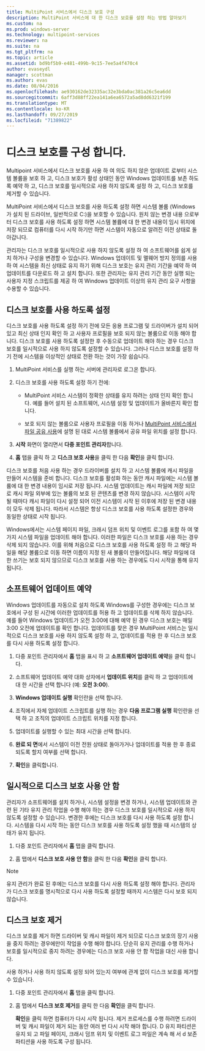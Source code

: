 ```yaml
---
title: MultiPoint 서비스에서 디스크 보호 구성
description: MultiPoint 서비스에 대 한 디스크 보호를 설정 하는 방법 알아보기
ms.custom: na
ms.prod: windows-server
ms.technology: multipoint-services
ms.reviewer: na
ms.suite: na
ms.tgt_pltfrm: na
ms.topic: article
ms.assetid: bd9bf5b9-e481-499b-9c15-7ee5a4f470c4
author: evaseydl
manager: scottman
ms.author: evas
ms.date: 08/04/2016
ms.openlocfilehash: ae930162de32335ac32e3bda0ac381a26c5ea6dd
ms.sourcegitcommit: 6aff3d88ff22ea141a6ea6572a5ad8dd6321f199
ms.translationtype: MT
ms.contentlocale: ko-KR
ms.lasthandoff: 09/27/2019
ms.locfileid: "71389822"
---
```

# <a name="configure-disk-protection"></a>디스크 보호를 구성 합니다.
Multipoint 서비스에서 디스크 보호를 사용 하 여 의도 하지 않은 업데이트 로부터 시스템 볼륨을 보호 하 고, 디스크 보호가 활성 상태인 동안 Windows 업데이트를 보존 하도록 예약 하 고, 디스크 보호를 일시적으로 사용 하지 않도록 설정 하 고, 디스크 보호를 제거할 수 있습니다.  
  
MultiPoint 서비스에서 디스크 보호를 사용 하도록 설정 하면 시스템 볼륨 (Windows가 설치 된 드라이브, 일반적으로 C:)을 보호할 수 있습니다. 원치 않는 변경 내용 으로부터 디스크 보호를 사용 하도록 설정 하면 시스템 볼륨에 대 한 변경 내용이 임시 위치에 저장 되므로 컴퓨터를 다시 시작 하기만 하면 시스템이 자동으로 알려진 이전 상태로 돌아갑니다.  
  
관리자는 디스크 보호를 일시적으로 사용 하지 않도록 설정 하 여 소프트웨어를 쉽게 설치 하거나 구성을 변경할 수 있습니다. Windows 업데이트 및 맬웨어 방지 정의를 사용 하 여 시스템을 최신 상태로 유지 하기 위해 디스크 보호는 유지 관리 기간을 예약 하 여 업데이트를 다운로드 하 고 설치 합니다. 또한 관리자는 유지 관리 기간 동안 실행 되는 사용자 지정 스크립트를 제공 하 여 Windows 업데이트 이상의 유지 관리 요구 사항을 수용할 수 있습니다.  
  
## <a name="enable-disk-protection"></a>디스크 보호를 사용 하도록 설정  
디스크 보호를 사용 하도록 설정 하기 전에 모든 응용 프로그램 및 드라이버가 설치 되어 있고 최신 상태 인지 확인 하 고 사용자 프로필을 보호 되지 않는 볼륨으로 이동 해야 합니다. 디스크 보호를 사용 하도록 설정한 후 수동으로 업데이트 해야 하는 경우 디스크 보호를 일시적으로 사용 하지 않도록 설정할 수 있습니다. 그러나 디스크 보호를 설정 하기 전에 시스템을 이상적인 상태로 전환 하는 것이 가장 쉽습니다.  
  
 
1.  MultiPoint 서비스를 실행 하는 서버에 관리자로 로그온 합니다.  
  
2.  디스크 보호를 사용 하도록 설정 하기 전에:  
  
    -   MultiPoint 서비스 시스템이 정확한 상태를 유지 하려는 상태 인지 확인 합니다. 예를 들어 설치 된 소프트웨어, 시스템 설정 및 업데이트가 올바른지 확인 합니다.  
  
    -   보호 되지 않는 볼륨으로 사용자 프로필을 이동 하거나 [MultiPoint 서비스에서 파일 공유 사용](Enable-file-sharing-in-MultiPoint-services.md)에 설명 된 대로 시스템 볼륨에서 공유 파일 위치를 설정 합니다.  
  
3.  **시작** 화면이 열리면서 **다중 포인트 관리자**합니다.  
  
4.  **홈** 탭을 클릭 하 고 **디스크 보호 사용**을 클릭 한 다음 **확인**을 클릭 합니다.  
  
디스크 보호를 처음 사용 하는 경우 드라이버를 설치 하 고 시스템 볼륨에 캐시 파일을 만들어 시스템을 준비 합니다. 디스크 보호를 활성화 하는 동안 캐시 파일에는 시스템 볼륨에 대 한 변경 내용이 임시로 저장 됩니다. 시스템 업데이트는 캐시 파일에 저장 되므로 캐시 파일 외부에 있는 볼륨의 보호 된 콘텐츠를 변경 하지 않습니다. 시스템이 시작 될 때마다 캐시 파일이 다시 설정 되어 이전 시스템이 시작 된 이후에 저장 된 변경 내용이 모두 삭제 됩니다. 따라서 시스템은 항상 디스크 보호를 사용 하도록 설정한 경우와 동일한 상태로 시작 됩니다.  
  
Windows에서는 시스템 페이지 파일, 크래시 덤프 위치 및 이벤트 로그를 포함 하 여 몇 가지 시스템 파일을 업데이트 해야 합니다. 이러한 파일은 디스크 보호를 사용 하는 경우 삭제 되지 않습니다. 이를 위해 처음으로 디스크 보호를 사용 하도록 설정 하 고 해당 파일을 해당 볼륨으로 이동 하면 이름이 지정 된 새 볼륨이 만들어집니다. 해당 파일에 대 한 쓰기는 보호 되지 않으므로 디스크 보호를 사용 하는 경우에도 다시 시작을 통해 유지 됩니다.  
  
## <a name="schedule-software-updates"></a>소프트웨어 업데이트 예약  
Windows 업데이트를 자동으로 설치 하도록 Windows를 구성한 경우에는 디스크 보호에서 구성 된 시간에 이러한 업데이트를 허용 하 고 업데이트를 삭제 하지 않습니다. 예를 들어 Windows 업데이트가 오전 3:00에 대해 예약 된 경우 디스크 보호는 매일 3:00 오전에 업데이트를 확인 합니다. 업데이트를 찾은 경우 MultiPoint 서비스는 일시적으로 디스크 보호를 사용 하지 않도록 설정 하 고, 업데이트를 적용 한 후 디스크 보호를 다시 사용 하도록 설정 합니다.  
   
1.  다중 포인트 관리자에서 **홈** 탭을 표시 하 고 **소프트웨어 업데이트 예약**을 클릭 합니다.  
  
2.  소프트웨어 업데이트 예약 대화 상자에서 **업데이트 위치**를 클릭 하 고 업데이트에 대 한 시간을 선택 합니다 (예: **오전 3:00**).  
  
3.  **Windows 업데이트 실행** 확인란을 선택 합니다.  
  
4.  조직에서 자체 업데이트 스크립트를 실행 하는 경우 **다음 프로그램 실행** 확인란을 선택 하 고 조직의 업데이트 스크립트 위치를 지정 합니다.  
  
5.  업데이트를 실행할 수 있는 최대 시간을 선택 합니다.  
  
6.  **완료 되 면**에서 시스템이 이전 전원 상태로 돌아가거나 업데이트를 적용 한 후 종료 되도록 할지 여부를 선택 합니다.  
  
7.  **확인**을 클릭합니다.  
  
## <a name="temporarily-disable-disk-protection"></a>일시적으로 디스크 보호 사용 안 함  
관리자가 소프트웨어를 설치 하거나, 시스템 설정을 변경 하거나, 시스템 업데이트와 관련 된 기타 유지 관리 작업을 수행 해야 하는 경우 디스크 보호를 일시적으로 사용 하지 않도록 설정할 수 있습니다. 변경한 후에는 디스크 보호를 다시 사용 하도록 설정 합니다. 시스템을 다시 시작 하는 동안 디스크 보호를 사용 하도록 설정 했을 때 시스템의 상태가 유지 됩니다.  
    
1.  다중 포인트 관리자에서 **홈** 탭을 클릭 합니다.  
  
2.  홈 탭에서 **디스크 보호 사용 안 함**을 클릭 한 다음 **확인**을 클릭 합니다.  
  
> [!NOTE]  
> 유지 관리가 완료 된 후에는 디스크 보호를 다시 사용 하도록 설정 해야 합니다. 관리자가 디스크 보호를 명시적으로 다시 사용 하도록 설정할 때까지 시스템은 다시 보호 되지 않습니다.  
  
## <a name="uninstall-disk-protection"></a>디스크 보호 제거  
디스크 보호를 제거 하면 드라이버 및 캐시 파일이 제거 되므로 디스크 보호의 장기 사용을 중지 하려는 경우에만이 작업을 수행 해야 합니다. 단순히 유지 관리를 수행 하거나 보호를 일시적으로 중지 하려는 경우에는 디스크 보호 사용 안 함 작업을 대신 사용 합니다.  
  
사용 하거나 사용 하지 않도록 설정 되어 있는지 여부에 관계 없이 디스크 보호를 제거할 수 있습니다.  
   
1.  다중 포인트 관리자에서 **홈** 탭을 클릭 합니다.  
  
2.  홈 탭에서 **디스크 보호 제거**를 클릭 한 다음 **확인**을 클릭 합니다.  
  
    **확인**을 클릭 하면 컴퓨터가 다시 시작 됩니다. 제거 프로세스를 수행 하려면 드라이버 및 캐시 파일이 제거 되는 동안 여러 번 다시 시작 해야 합니다. D 유지 파티션은 유지 되 고 파일 페이지, 크래시 덤프 위치 및 이벤트 로그 파일은 계속 해 서 d 보존 파티션을 사용 하도록 구성 됩니다.